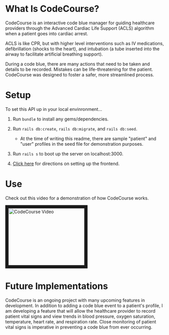 
# What Is CodeCourse?

CodeCourse is an interactive code blue manager for guiding healthcare providers through the Advanced Cardiac Life Support (ACLS) algorithm when a patient goes into cardiac arrest.

ACLS is like CPR, but with higher level interventions such as IV medications, defibrillation (shocks to the heart), and intubation (a tube inserted into the airway to facilitate artificial breathing support). 

During a code blue, there are many actions that need to be taken and details to be recorded. Mistakes can be life-threatening for the patient. CodeCourse was designed to foster a safer, more streamlined process. 


# Setup

To set this API up in your local envinronment...

1.	Run `bundle` to install any gems/dependencies.

2. Run `rails db:create`, `rails db:migrate`, and `rails db:seed`. 
  
    + At the time of writing this readme, there are sample "patient" and "user" profiles in the seed file for demonstration purposes.

3. Run `rails s` to boot up the server on localhost:3000.

4. [Click here](https://github.com/sarahsakordaniels/codeblue-frontend) for directions on setting up the frontend.


# Use

Check out this video for a demonstration of how CodeCourse works.

<a href="http://www.youtube.com/watch?feature=player_embedded&v=H9hf3JyUeNU
" target="_blank"><img src="http://img.youtube.com/vi/H9hf3JyUeNU/0.jpg" 
alt="CodeCourse Video" width="240" height="180" border="10" /></a>


# Future Implementations
CodeCourse is an ongoing project with many upcoming features in development. In addition to adding a code blue event to a patient's profile, I am developing a feature that will allow the healthcare provider to record patient vital signs and view trends in blood pressure, oxygen saturation, temperature, heart rate, and respiration rate. Close monitoring of patient vital signs is imperative in preventing a code blue from ever occurring. 

